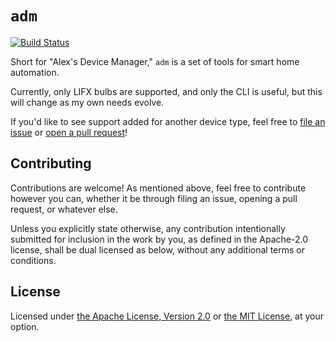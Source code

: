 # `adm`

[![Build Status](https://travis-ci.com/Aehmlo/adm.svg?branch=master)](https://travis-ci.com/Aehmlo/adm)

Short for "Alex's Device Manager," `adm` is a set of tools for smart home automation.

Currently, only LIFX bulbs are supported, and only the CLI is useful, but this will change as my own needs evolve.

If you'd like to see support added for another device type, feel free to [file an issue](https://github.com/Aehmlo/adm/issues/new) or [open a pull request](https://github.com/Aehmlo/adm/compare)!

## Contributing

Contributions are welcome! As mentioned above, feel free to contribute however you can, whether it be through filing an issue, opening a pull request, or whatever else.

Unless you explicitly state otherwise, any contribution intentionally submitted for inclusion in the work by you, as defined in the Apache-2.0 license, shall be dual licensed as below, without any additional terms or conditions.

## License

Licensed under [the Apache License, Version 2.0](https://opensource.org/licenses/Apache-2.0) or [the MIT License](https://opensource.org/licenses/MIT), at your
option.